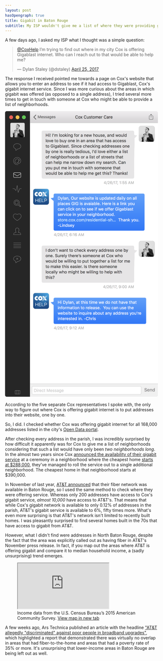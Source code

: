 ```yaml
---
layout: post
hasOpengraph: true
title: Gigabit in Baton Rouge
subtitle: My ISP wouldn't give me a list of where they were providing gigabit internet. So I made my own.
---
```


A few days ago, I asked my ISP what I thought was a simple question:

<blockquote class="twitter-tweet" data-lang="en">
  <p lang="en" dir="ltr"><a href="https://twitter.com/CoxHelp">@CoxHelp</a> I’m trying to find out where in my city Cox is offering Gigablast internet. Who can I reach out to that would be able to help me?</p>
  &mdash; Dylan Staley (@dstaley) <a href="https://twitter.com/dstaley/status/856967438621081600">April 25, 2017</a>
</blockquote>

The response I received pointed me towards a page on Cox's website that allows you to enter an address to see if it had access to Gigablast, Cox's gigabit internet service. Since I was more curious about the areas in which gigabit was offered (as opposed to a single address), I tried several more times to get in touch with someone at Cox who might be able to provide a list of neighborhoods.

![Cox's entirely unhelpful response when asked for a list of addresses that have gigabit internet.](/img/ugh-seriously-cox.png)

According to the five separate Cox representatives I spoke with, the only way to figure out where Cox is offering gigabit internet is to put addresses into their website, one by one.

So, I did. I checked whether Cox was offering gigabit internet for all 168,000 addresses listed in the city's [Open Data portal](https://data.brla.gov/Housing-and-Development/Street-Address-Listing/6fyg-p3r9).

After checking every address in the parish, I was incredibly surprised by how difficult it apparently was for Cox to give me a list of neighborhoods considering that such a list would have only been _two neighborhoods long_. In the almost two years since Cox [announced the availability of their gigabit service](http://www.prnewswire.com/news-releases/cox-communications-launches-gigabit-internet-service-in-louisiana-300118022.html) at a ceremony in a neighborhood where the cheapest home [starts at $288,000](http://www.americanazachary.com/available-homes-home-sites/floor-plans/), they've managed to roll the service out to a single additional neighborhood. The cheapest home in that neighborhood starts at $390,000.

In November of last year, [AT&T announced](http://www.prnewswire.com/news-releases/100-fiber-network-powered-by-att-fiber-now-available-in-baton-rouge-area-300364490.html) that their fiber network was available in Baton Rouge, so I used the same method to check where they were offering service. Whereas only 200 addresses have access to Cox's gigabit service, _almost 10,000_ have access to AT&T's. That means that while Cox's gigabit network is available to only 0.12% of addresses in the parish, AT&T's gigabit service is available to 6%, fifty times more. What's even more surprising is that AT&T's network isn't limited to recently built homes. I was pleasantly surprised to find several homes built in the 70s that have access to gigabit from AT&T.

However, what I didn't find were addresses in North Baton Rouge, despite the fact that the area was explicitly called out as having fiber in AT&T's November press release. In fact, if you map out the areas where AT&T is offering gigabit and compare it to median household income, a (sadly unsurprising) trend emerges.

<figure class="gigabit-map">
  <iframe src="https://baton-rouge-gigabit-map.glitch.me/"></iframe>
  <figcaption>Income data from the U.S. Census Bureau’s 2015 American Community Survey. <a target="_blank" href="https://baton-rouge-gigabit-map.glitch.me/">View map in new tab</a></figcaption>
</figure>

A few weeks ago, Ars Technica published an article with the headline ["AT&T allegedly "discriminated" against poor people in broadband upgrades"](https://arstechnica.com/information-technology/2017/03/att-allegedly-discriminated-against-poor-people-in-broadband-upgrades/), which highlighted a report that demonstrated there was virtually no overlap in areas that had fiber-to-the-home and areas that had a poverty rate of 35% or more. It's unsurprising that lower-income areas in Baton Rouge are being left out as well.
